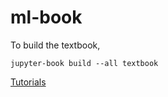 # ml-book

To build the textbook,

```
jupyter-book build --all textbook
```

[Tutorials](https://jupyterbook.org/en/stable/start/create.html)


